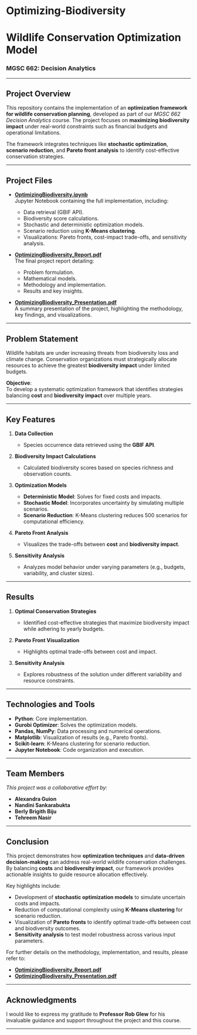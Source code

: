# Optimizing-Biodiversity
# **Wildlife Conservation Optimization Model**

### MGSC 662: Decision Analytics 

---

## **Project Overview**  
This repository contains the implementation of an **optimization framework for wildlife conservation planning**, developed as part of our *MGSC 662 Decision Analytics* course. The project focuses on **maximizing biodiversity impact** under real-world constraints such as financial budgets and operational limitations.  

The framework integrates techniques like **stochastic optimization**, **scenario reduction**, and **Pareto front analysis** to identify cost-effective conservation strategies.

---

## **Project Files**  

- **[OptimizingBiodiversity.ipynb](OptimizingBiodiversity.ipynb)**  
   Jupyter Notebook containing the full implementation, including:  
   - Data retrieval (GBIF API).  
   - Biodiversity score calculations.  
   - Stochastic and deterministic optimization models.  
   - Scenario reduction using **K-Means clustering**.  
   - Visualizations: Pareto fronts, cost-impact trade-offs, and sensitivity analysis.  

- **[OptimizingBiodiversity_Report.pdf](OptimizingBiodiversity_Report.pdf)**  
   The final project report detailing:  
   - Problem formulation.  
   - Mathematical models.  
   - Methodology and implementation.  
   - Results and key insights.  

- **[OptimizingBiodiversity_Presentation.pdf](OptimizingBiodiversity_Presentation.pdf)**  
   A summary presentation of the project, highlighting the methodology, key findings, and visualizations.  

---

## **Problem Statement**  
Wildlife habitats are under increasing threats from biodiversity loss and climate change. Conservation organizations must strategically allocate resources to achieve the greatest **biodiversity impact** under limited budgets.

**Objective**:  
To develop a systematic optimization framework that identifies strategies balancing **cost** and **biodiversity impact** over multiple years.

---

## **Key Features**  

1. **Data Collection**  
   - Species occurrence data retrieved using the **GBIF API**.  

2. **Biodiversity Impact Calculations**  
   - Calculated biodiversity scores based on species richness and observation counts.  

3. **Optimization Models**  
   - **Deterministic Model**: Solves for fixed costs and impacts.  
   - **Stochastic Model**: Incorporates uncertainty by simulating multiple scenarios.  
   - **Scenario Reduction**: K-Means clustering reduces 500 scenarios for computational efficiency.  

4. **Pareto Front Analysis**  
   - Visualizes the trade-offs between **cost** and **biodiversity impact**.  

5. **Sensitivity Analysis**  
   - Analyzes model behavior under varying parameters (e.g., budgets, variability, and cluster sizes).  

---

## **Results**  

1. **Optimal Conservation Strategies**  
   - Identified cost-effective strategies that maximize biodiversity impact while adhering to yearly budgets.

2. **Pareto Front Visualization**  
   - Highlights optimal trade-offs between cost and impact.

3. **Sensitivity Analysis**  
   - Explores robustness of the solution under different variability and resource constraints.

---

## **Technologies and Tools**  

- **Python**: Core implementation.  
- **Gurobi Optimizer**: Solves the optimization models.  
- **Pandas, NumPy**: Data processing and numerical operations.  
- **Matplotlib**: Visualization of results (e.g., Pareto fronts).  
- **Scikit-learn**: K-Means clustering for scenario reduction.  
- **Jupyter Notebook**: Code organization and execution.  

---

## **Team Members**  
*This project was a collaborative effort by:*  

- **Alexandra Guion**  
- **Nandini Sankarabukta**  
- **Berly Brigith Biju**  
- **Tehreem Nasir**  

---

## **Conclusion**  
This project demonstrates how **optimization techniques** and **data-driven decision-making** can address real-world wildlife conservation challenges. By balancing **costs** and **biodiversity impact**, our framework provides actionable insights to guide resource allocation effectively.  

Key highlights include:  
- Development of **stochastic optimization models** to simulate uncertain costs and impacts.  
- Reduction of computational complexity using **K-Means clustering** for scenario reduction.  
- Visualization of **Pareto fronts** to identify optimal trade-offs between cost and biodiversity outcomes.  
- **Sensitivity analysis** to test model robustness across various input parameters.  

For further details on the methodology, implementation, and results, please refer to:  
- **[OptimizingBiodiversity_Report.pdf](OptimizingBiodiversity_Report.pdf)**  
- **[OptimizingBiodiversity_Presentation.pdf](OptimizingBiodiversity_Presentation.pdf)**  

---

## **Acknowledgments**  
I would like to express my gratitude to **Professor Rob Glew** for his invaluable guidance and support throughout the project and this course.  

---

